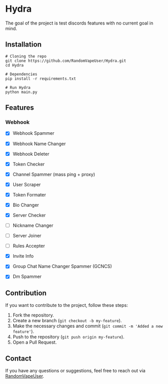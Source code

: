 # Hydra

The goal of the project is test discords features with no current goal in mind.

## Installation

```
# Cloning the repo
git clone https://github.com/RandomVapeUser/Hydra.git
cd Hydra

# Dependencies
pip install -r requirements.txt

# Run Hydra
python main.py
```

## Features

### Webhook
- [X] Webhook Spammer
- [X] Webhook Name Changer
- [X] Webhook Deleter

- [X] Token Checker
- [X] Channel Spammer (mass ping + proxy)
- [X] User Scraper
- [X] Token Formater
- [X] Bio Changer
- [X] Server Checker
- [ ] Nickname Changer
- [ ] Server Joiner
- [ ] Rules Accepter

- [x] Invite Info
- [X] Group Chat Name Changer Spammer (GCNCS)
- [X] Dm Spammer
         
## Contribution

If you want to contribute to the project, follow these steps:

1. Fork the repository.
2. Create a new branch (`git checkout -b my-feature`).
3. Make the necessary changes and commit (`git commit -m 'Added a new feature'`).
4. Push to the repository (`git push origin my-feature`).
5. Open a Pull Request.

## Contact

If you have any questions or suggestions, feel free to reach out via [RandomVapeUser](https://github.com/RandomVapeUser).
